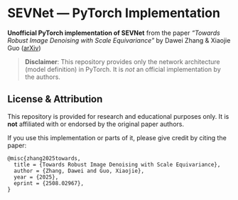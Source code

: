 # SEVNet — PyTorch Implementation

**Unofficial PyTorch implementation of SEVNet** from the paper *“Towards Robust Image Denoising with Scale Equivariance”* by Dawei Zhang & Xiaojie Guo ([arXiv][1])

> **Disclaimer**: This repository provides only the network architecture (model definition) in PyTorch.
> It is *not* an official implementation by the authors.

## License & Attribution

This repository is provided for research and educational purposes only. It is **not** affiliated with or endorsed by the original paper authors.

If you use this implementation or parts of it, please give credit by citing the paper:

```
@misc{zhang2025towards,
  title = {Towards Robust Image Denoising with Scale Equivariance},
  author = {Zhang, Dawei and Guo, Xiaojie},
  year = {2025},
  eprint = {2508.02967},
}
```


[1]: https://arxiv.org/abs/2508.02967?utm_source=chatgpt.com "Towards Robust Image Denoising with Scale Equivariance"
